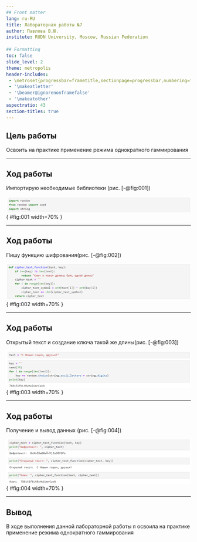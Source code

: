 ```yaml
---
## Front matter
lang: ru-RU
title: Лабораторная работы №7
author: Павлова В.Ю.
institute: RUDN University, Moscow, Russian Federation

## Formatting
toc: false
slide_level: 2
theme: metropolis
header-includes: 
 - \metroset{progressbar=frametitle,sectionpage=progressbar,numbering=fraction}
 - '\makeatletter'
 - '\beamer@ignorenonframefalse'
 - '\makeatother'
aspectratio: 43
section-titles: true
---
```


## Цель работы

Освоить на практике применение режима однократного гаммирования

---

## Ход работы

Импортирую необходимые библиотеки (рис. [-@fig:001])

![import](image/1.png){ #fig:001 width=70% }

---

## Ход работы

Пишу функцию шифрования(рис. [-@fig:002])

![функция](image/2.png){ #fig:002 width=70% }

---

## Ход работы

Открытый текст и создание ключа такой же длины(рис. [-@fig:003])

![ключ](image/3.png){ #fig:003 width=70% }

---

## Ход работы

Получение и вывод данных (рис. [-@fig:004])

![вывод](image/4.png){ #fig:004 width=70% }

---

## Вывод

В ходе выполнения данной лабораторной работы я освоила на практике применение режима однократного гаммирования
